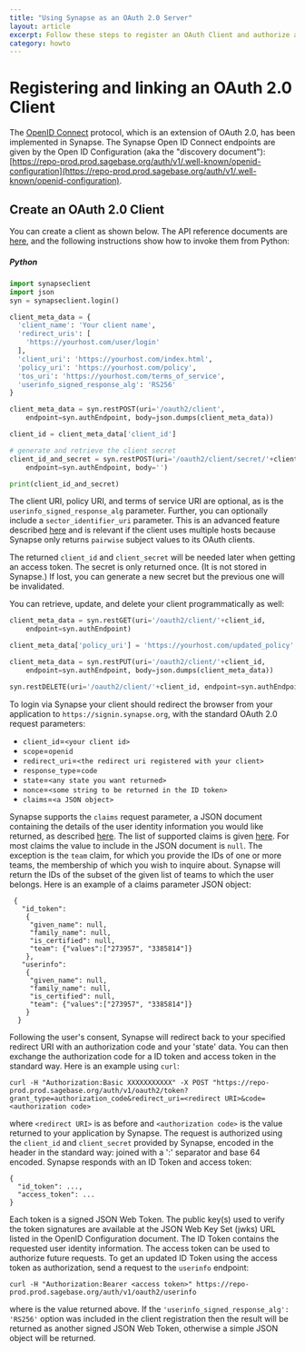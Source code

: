 ```yaml
---
title: "Using Synapse as an OAuth 2.0 Server"
layout: article
excerpt: Follow these steps to register an OAuth Client and authorize access to Synapse.
category: howto
---
```


<style>
#image {
    width: 100%;
}
#imageSmall {
    width: 40%;
}
</style>


# Registering and linking an OAuth 2.0 Client
The [OpenID Connect](https://openid.net/specs/openid-connect-core-1_0.html) protocol, which is an extension of OAuth 2.0, has been implemented in Synapse. The Synapse Open ID Connect endpoints are given by the Open ID Configuration (aka the "discovery document"): [https://repo-prod.prod.sagebase.org/auth/v1/.well-known/openid-configuration](https://repo-prod.prod.sagebase.org/auth/v1/.well-known/openid-configuration).

## Create an OAuth 2.0 Client
You can create a client as shown below.   The API reference documents are [here](https://docs.synapse.org/rest/#org.sagebionetworks.auth.OpenIDConnectController), and the following instructions show how to invoke them from Python:


##### Python

```python
import synapseclient
import json
syn = synapseclient.login()

client_meta_data = {
  'client_name': 'Your client name',
  'redirect_uris': [
    'https://yourhost.com/user/login'
  ],
  'client_uri': 'https://yourhost.com/index.html',
  'policy_uri': 'https://yourhost.com/policy',
  'tos_uri': 'https://yourhost.com/terms_of_service',
  'userinfo_signed_response_alg': 'RS256'
}

client_meta_data = syn.restPOST(uri='/oauth2/client', 
	endpoint=syn.authEndpoint, body=json.dumps(client_meta_data))

client_id = client_meta_data['client_id']

# generate and retrieve the client secret
client_id_and_secret = syn.restPOST(uri='/oauth2/client/secret/'+client_id, 
	endpoint=syn.authEndpoint, body='')

print(client_id_and_secret)
```

The client URI, policy URI, and terms of service URI are optional, as is the `userinfo_signed_response_alg` parameter. Further, you can optionally include a `sector_identifier_uri` parameter. This is an advanced feature described [here](https://openid.net/specs/openid-connect-registration-1_0.html#SectorIdentifierValidation) and is relevant if the client uses multiple hosts because Synapse only returns `pairwise` subject values to its OAuth clients.


The returned `client_id` and `client_secret` will be needed later when getting an access token. The secret is only returned once. (It is not stored in Synapse.)  If lost, you can generate a new secret but the previous one will be invalidated.

You can retrieve, update, and delete your client programmatically as well:

```python
client_meta_data = syn.restGET(uri='/oauth2/client/'+client_id, 
	endpoint=syn.authEndpoint)

client_meta_data['policy_uri'] = 'https://yourhost.com/updated_policy'

client_meta_data = syn.restPUT(uri='/oauth2/client/'+client_id, 
	endpoint=syn.authEndpoint, body=json.dumps(client_meta_data))

syn.restDELETE(uri='/oauth2/client/'+client_id, endpoint=syn.authEndpoint)

```

To login via Synapse your client should redirect the browser from your application to `https://signin.synapse.org`, with the standard OAuth 2.0 request parameters:

- `client_id`=`<your client id>`
- `scope`=`openid`
- `redirect_uri`=`<the redirect uri registered with your client>`
- `response_type`=`code`
- `state`=`<any state you want returned>`
- `nonce`=`<some string to be returned in the ID token>`
- `claims`=`<a JSON object>`

Synapse supports the `claims` request parameter, a JSON document containing the details of the user identity information you would like returned, as described [here](https://openid.net/specs/openid-connect-core-1_0.html#ClaimsParameter). The list of supported claims is given [here](https://docs.synapse.org/rest/org/sagebionetworks/repo/model/oauth/OIDCClaimName.html). For most claims the value to include in the JSON document is `null`. The exception is the `team` claim, for which you provide the IDs of one or more teams, the membership of which you wish to inquire about. Synapse will return the IDs of the subset of the given list of teams to which the user belongs. Here is an example of a claims parameter JSON object:

```
 {
   "id_token":
    {
     "given_name": null,
     "family_name": null,
     "is_certified": null,
     "team": {"values":["273957", "3385814"]}
    },
   "userinfo":
    {
     "given_name": null,
     "family_name": null,
     "is_certified": null,
     "team": {"values":["273957", "3385814"]}
    }
  }
```

Following the user's consent, Synapse will redirect back to your specified redirect URI with an authorization code and your 'state' data. You can then exchange the authorization code for a ID token and access token in the standard way. Here is an example using `curl`:

```
curl -H "Authorization:Basic XXXXXXXXXXX" -X POST "https://repo-prod.prod.sagebase.org/auth/v1/oauth2/token?grant_type=authorization_code&redirect_uri=<redirect URI>&code=<authorization code>

```
where `<redirect URI>` is as before and `<authorization code>` is the value returned to your application by Synapse. The request is authorized using the `client_id` and `client_secret` provided by Synapse, encoded in the header in the standard way: joined with a ':' separator and base 64 encoded. Synapse responds with an ID Token and access token:


```
{
  "id_token": ...,
  "access_token": ...
}
```

Each token is a signed JSON Web Token. The public key(s) used to verify the token signatures are available at the JSON Web Key Set (jwks) URL listed in the OpenID Configuration document. The ID Token contains the requested user identity information. The access token can be used to authorize future requests. To get an updated ID Token using the access token as authorization, send a request to the `userinfo` endpoint:

```
curl -H "Authorization:Bearer <access token>" https://repo-prod.prod.sagebase.org/auth/v1/oauth2/userinfo

```

where <access token> is the value returned above. If the `'userinfo_signed_response_alg': 'RS256'` option was included in the client registration then the result will be returned as another signed JSON Web Token, otherwise a simple JSON object will be returned.




